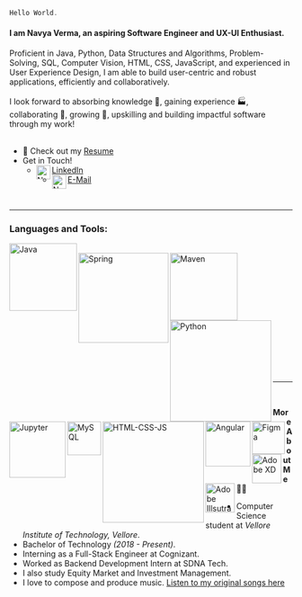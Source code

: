
```javascript
Hello World.
``` 
<h4>I am Navya Verma, an aspiring Software Engineer and UX-UI Enthusiast.</h4>
Proficient in Java, Python, Data Structures and Algorithms, Problem-Solving, SQL, Computer Vision, HTML, CSS, JavaScript, and experienced in User Experience Design, I am able to build user-centric and robust applications, efficiently and collaboratively. <br><br>
I look forward to absorbing knowledge 🧠, gaining experience 🏭, collaborating 🤝, growing 🌱, upskilling and building impactful software through my work!
<br><br>

- :page_with_curl: Check out my [Resume](https://drive.google.com/file/d/1ZidM1aPp6rNAmPYbGoiNaRe0ripeY0pI/view?usp=sharing)
- Get in Touch! 
  - <a href="https://www.linkedin.com/in/navya-verma/"> LinkedIn
      <img align="left" alt="Navya's LinkdeIn" width="25px" src="https://img.icons8.com/ios-filled/50/000000/linkedin.png" /></a>
  - <a href="mailto:nverma10@outlook.com"> E-Mail
      <img align="left" alt="Navya's E-Mail ID" width="25px" src="https://img.icons8.com/ios-glyphs/30/000000/filled-message.png" /></a>
<br>
<hr>
<h3>Languages and Tools:</h3>
<p float="left">
  <img align="left" alt="Java" width="120px" src="https://1000logos.net/wp-content/uploads/2020/09/Java-Logo-640x400.png"><br>
  <img align="left" alt="Spring" width="160px" src="https://spring.io/images/spring-logo-9146a4d3298760c2e7e49595184e1975.svg">
  <img align="left" alt="Maven" width="120px" src="https://maven.apache.org/images/maven-logo-black-on-white.purevec.svg"><br><br><br>
  <br><img align="left" alt="Python" width="180px" src="https://upload.wikimedia.org/wikipedia/commons/f/f8/Python_logo_and_wordmark.svg">
  <img align="left" alt="Jupyter" width="100px" src="https://cdn.icon-icons.com/icons2/2699/PNG/512/jupyter_logo_icon_169453.png">
  <img align="left" alt="MySQL" width="60px" src="https://upload.wikimedia.org/wikipedia/en/d/dd/MySQL_logo.svg"><br><br><br><br>
  <img align="left" alt="HTML-CSS-JS" width="180px" src="https://www.freepnglogos.com/uploads/html5-logo-png/html5-logo-devextreme-multi-purpose-controls-html-javascript-3.png">
  <img align="left" alt="Angular" width="80px" src="https://upload.wikimedia.org/wikipedia/commons/c/cf/Angular_full_color_logo.svg"><br>
  <img align="left" alt="Figma" width="58px" src="https://cdn.sanity.io/images/599r6htc/localized/46a76c802176eb17b04e12108de7e7e0f3736dc6-1024x1024.png?w=670&q=75&fit=max&auto=format&dpr=2">
  <img align="left" alt="Adobe XD" width="52px" src="https://upload.wikimedia.org/wikipedia/commons/c/c2/Adobe_XD_CC_icon.svg">
  <img align="left" alt="Adobe Illsutrator" width="52px" src="https://upload.wikimedia.org/wikipedia/commons/thumb/f/fb/Adobe_Illustrator_CC_icon.svg/99px-Adobe_Illustrator_CC_icon.svg.png">
</p><br>

<br><hr>
<br>

**More About Me** 👨‍💻
- Computer Science student at _Vellore Institute of Technology, Vellore_.
- Bachelor of Technology _(2018 - Present)_.
- Interning as a Full-Stack Engineer at Cognizant.
- Worked as Backend Development Intern at SDNA Tech.
- I also study Equity Market and Investment Management.
- I love to compose and produce music. [Listen to my original songs here](linktr.ee/TheMauvision)
